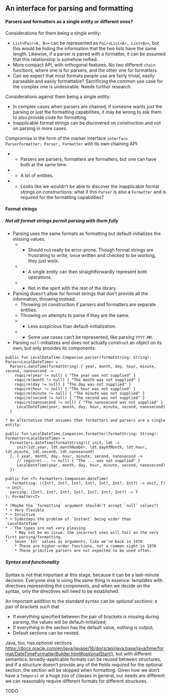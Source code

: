 An interface for parsing and formatting
---------------------------------------

#### Parsers and formatters as a single entity or different ones?

Considerations for them being a single entity:

* `List<Pair<A, B>>` can be represented as `Pair<List<A>, List<B>>`, but this
  would be hiding the information that the two lists have the same length.
  Likewise, if a parser is paired with a formatter, it can be assumed that this
  relationship is somehow reified.
* More compact API, with orthogonal features. No two different `chain` functions,
  where one is for parsers, and the other one for formatters.
* Can we expect that most formats people use are fairly trivial, easily parseable
  and easily formattable? Sacrificing the common use case for the complex one is
  undesirable. Needs further research.

Considerations against them being a single entity:

* In complex cases when parsers are chained, if someone wants just the parsing
  or just the formatting capabilities, it may be wrong to ask them to also
  provide code for formatting.
* Inapplicable format strings can be discovered on construction and not on
  parsing in more cases.

Compromise in the form of the marker interface
`interface ParserFormatter: Parser, Formatter` with its own chaining API:

* + Parsers are parsers, formatters are formatters, but one can have both at
    the same time.
* - A lot of entities.
* - Looks like we wouldn’t be able to discover the inapplicable format strings
    on constructions: what if this `Parser` is also a `Formatter` and is
    required for the formatting capabilities?

#### Format strings

##### Not all format strings permit parsing with them fully

* Parsing uses the same formats as formatting but default-initializes the missing values.
    * + Should not really be error-prone. Though format strings are frustrating to write, once written and checked to be working, they just work.
    * + A single entity can then straightforwardly represent both operations.
    * - Not in the spirit with the rest of the library.
* Parsing doesn’t allow for format strings that don’t provide all the information, throwing instead.
    * Throwing on construction if parsers and formatters are separate entities.
    * Throwing on attempts to parse if they are the same.
    * + Less suspicious than default-initialization.
    * - Some use cases can’t be represented, like parsing `YYYY-MM`.
* Parsing `null`-initializes and does *not* actually construct an object on its own, but only provides its components:

```
public fun LocalDateTime.Companion.parser(formatString: String): Parser<LocalDateTime> =
  Parsers.dateTime(formatString) { year, month, day, hour, minute, second, nanosecond ->
    require(year != null) { "The year was not supplied" }
    require(month != null) { "The month was not supplied" }
    require(day != null) { "The day was not supplied" }
    require(hour != null) { "The hour was not supplied" }
    require(minute != null) { "The minute was not supplied" }
    require(second != null) { "The second was not supplied" }
    require(nanosecond != null) { "The nanosecond was not supplied" }
     LocalDateTime(year, month, day, hour, minute, second, nanosecond)
  }
```

    * An alternative that assumes that formatters and parsers are a single entity:

```
public fun LocalDateTime.Companion.formatter(formatString: String): Formatter<LocalDateTime> =
  Formatters.dateTime(formatString)({ init, ldt ->
     init(ldt.year, ldt.monthNumber, ldt.dayOfMonth, ldt.hour, ldt.minute, ldt.second, ldt.nanosecond)
  }, { year, month, day, hour, minute, second, nanosecond ->
     // require(... != null) { "The ... was not supplied" }
     LocalDateTime(year, month, day, hour, minute, second, nanosecond)
  })

public fun <T> Formatters.Companion.dateTime(
   formatting: ((Int?, Int?, Int?, Int?, Int?, Int?, Int?) -> Unit, T) -> Unit,
  parsing: (Int?, Int?, Int?, Int?, Int?, Int?, Int?) -> T
): Formatter<T>
```

    * (Maybe the `formatting` argument shouldn’t accept `null` values?)
    * + Very flexible
    * + Intuitive
    * + Sidesteps the problem of `Instant` being wider than `LocalDateTime`
    * - The types are not very pleasing
        * May not be an issue: the incorrect uses will fail on the very first parsing/formatting.
    * - Seven `Int` values as arguments, like we’re back in 1970
        * These are higher-order functions, not a common sight in 1970
        * These primitive parsers are not expected to be used often.

##### Syntax and functionality

Syntax is not that important at this stage, because it can be a last-minute decision. Everyone else is using the same thing in essence: templates with directives representing the components, and when we decide on the syntax, only the directives will need to be established.

An important addition to the standard syntax can be *optional sections*: a pair of brackets such that

* If everything specified between the pair of brackets is missing during parsing, the values will be default-initialized;
* If everything in the section has the default value, nothing is output;
* Default sections can be nested.

Java, too, has optional sections https://docs.oracle.com/en/java/javase/16/docs/api/java.base/java/time/format/DateTimeFormatterBuilder.html#optionalStart(), but with different semantics: broadly-applicable formats can be reused between structures, and if a structure doesn’t provide any of the fields required for the optional section, the section will be skipped when formatting. Given how we don’t have a `Temporal` or a huge zoo of classes in general, our needs are different: we can reasonably require different formats for different structures.


TODO
